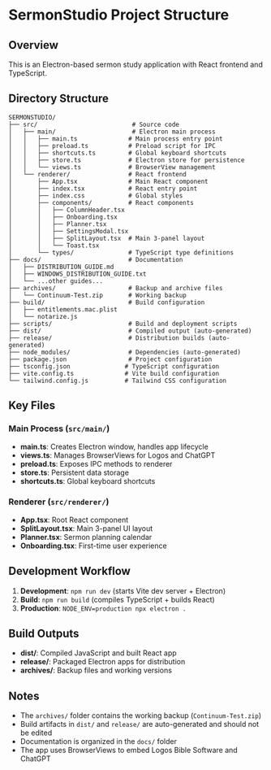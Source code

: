 # SermonStudio Project Structure

## Overview
This is an Electron-based sermon study application with React frontend and TypeScript.

## Directory Structure

```
SERMONSTUDIO/
├── src/                          # Source code
│   ├── main/                     # Electron main process
│   │   ├── main.ts              # Main process entry point
│   │   ├── preload.ts           # Preload script for IPC
│   │   ├── shortcuts.ts         # Global keyboard shortcuts
│   │   ├── store.ts             # Electron store for persistence
│   │   └── views.ts             # BrowserView management
│   └── renderer/                # React frontend
│       ├── App.tsx              # Main React component
│       ├── index.tsx            # React entry point
│       ├── index.css            # Global styles
│       ├── components/          # React components
│       │   ├── ColumnHeader.tsx
│       │   ├── Onboarding.tsx
│       │   ├── Planner.tsx
│       │   ├── SettingsModal.tsx
│       │   ├── SplitLayout.tsx  # Main 3-panel layout
│       │   └── Toast.tsx
│       └── types/               # TypeScript type definitions
├── docs/                        # Documentation
│   ├── DISTRIBUTION_GUIDE.md
│   ├── WINDOWS_DISTRIBUTION_GUIDE.txt
│   └── ...other guides...
├── archives/                    # Backup and archive files
│   └── Continuum-Test.zip       # Working backup
├── build/                       # Build configuration
│   ├── entitlements.mac.plist
│   └── notarize.js
├── scripts/                     # Build and deployment scripts
├── dist/                        # Compiled output (auto-generated)
├── release/                     # Distribution builds (auto-generated)
├── node_modules/                # Dependencies (auto-generated)
├── package.json                 # Project configuration
├── tsconfig.json               # TypeScript configuration
├── vite.config.ts              # Vite build configuration
└── tailwind.config.js          # Tailwind CSS configuration
```

## Key Files

### Main Process (`src/main/`)
- **main.ts**: Creates Electron window, handles app lifecycle
- **views.ts**: Manages BrowserViews for Logos and ChatGPT
- **preload.ts**: Exposes IPC methods to renderer
- **store.ts**: Persistent data storage
- **shortcuts.ts**: Global keyboard shortcuts

### Renderer (`src/renderer/`)
- **App.tsx**: Root React component
- **SplitLayout.tsx**: Main 3-panel UI layout
- **Planner.tsx**: Sermon planning calendar
- **Onboarding.tsx**: First-time user experience

## Development Workflow

1. **Development**: `npm run dev` (starts Vite dev server + Electron)
2. **Build**: `npm run build` (compiles TypeScript + builds React)
3. **Production**: `NODE_ENV=production npx electron .`

## Build Outputs

- **dist/**: Compiled JavaScript and built React app
- **release/**: Packaged Electron apps for distribution
- **archives/**: Backup files and working versions

## Notes

- The `archives/` folder contains the working backup (`Continuum-Test.zip`)
- Build artifacts in `dist/` and `release/` are auto-generated and should not be edited
- Documentation is organized in the `docs/` folder
- The app uses BrowserViews to embed Logos Bible Software and ChatGPT
